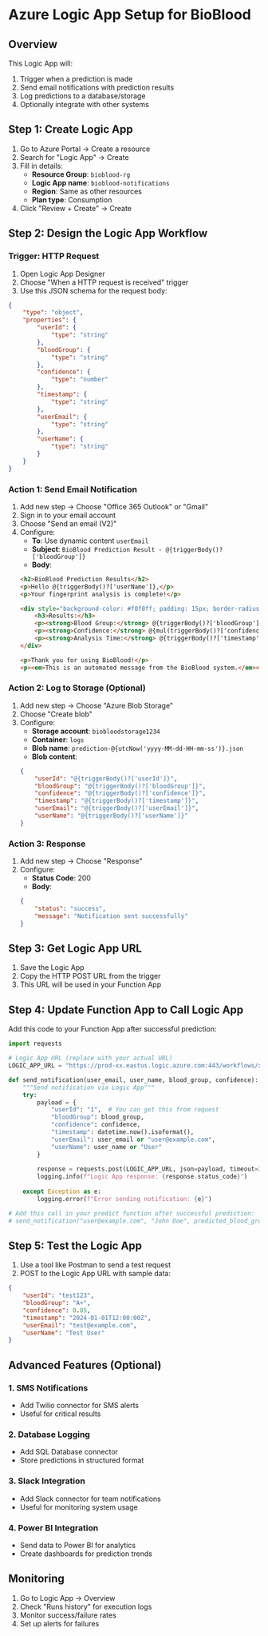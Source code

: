 # Azure Logic App Setup for BioBlood

## Overview
This Logic App will:
1. Trigger when a prediction is made
2. Send email notifications with prediction results
3. Log predictions to a database/storage
4. Optionally integrate with other systems

## Step 1: Create Logic App

1. Go to Azure Portal → Create a resource
2. Search for "Logic App" → Create
3. Fill in details:
   - **Resource Group**: `bioblood-rg`
   - **Logic App name**: `bioblood-notifications`
   - **Region**: Same as other resources
   - **Plan type**: Consumption
4. Click "Review + Create" → Create

## Step 2: Design the Logic App Workflow

### Trigger: HTTP Request
1. Open Logic App Designer
2. Choose "When a HTTP request is received" trigger
3. Use this JSON schema for the request body:

```json
{
    "type": "object",
    "properties": {
        "userId": {
            "type": "string"
        },
        "bloodGroup": {
            "type": "string"
        },
        "confidence": {
            "type": "number"
        },
        "timestamp": {
            "type": "string"
        },
        "userEmail": {
            "type": "string"
        },
        "userName": {
            "type": "string"
        }
    }
}
```

### Action 1: Send Email Notification
1. Add new step → Choose "Office 365 Outlook" or "Gmail"
2. Sign in to your email account
3. Choose "Send an email (V2)"
4. Configure:
   - **To**: Use dynamic content `userEmail`
   - **Subject**: `BioBlood Prediction Result - @{triggerBody()?['bloodGroup']}`
   - **Body**: 
   ```html
   <h2>BioBlood Prediction Results</h2>
   <p>Hello @{triggerBody()?['userName']},</p>
   <p>Your fingerprint analysis is complete!</p>
   
   <div style="background-color: #f0f8ff; padding: 15px; border-radius: 5px;">
       <h3>Results:</h3>
       <p><strong>Blood Group:</strong> @{triggerBody()?['bloodGroup']}</p>
       <p><strong>Confidence:</strong> @{mul(triggerBody()?['confidence'], 100)}%</p>
       <p><strong>Analysis Time:</strong> @{triggerBody()?['timestamp']}</p>
   </div>
   
   <p>Thank you for using BioBlood!</p>
   <p><em>This is an automated message from the BioBlood system.</em></p>
   ```

### Action 2: Log to Storage (Optional)
1. Add new step → Choose "Azure Blob Storage"
2. Choose "Create blob"
3. Configure:
   - **Storage account**: `biobloodstorage1234`
   - **Container**: `logs`
   - **Blob name**: `prediction-@{utcNow('yyyy-MM-dd-HH-mm-ss')}.json`
   - **Blob content**: 
   ```json
   {
       "userId": "@{triggerBody()?['userId']}",
       "bloodGroup": "@{triggerBody()?['bloodGroup']}",
       "confidence": "@{triggerBody()?['confidence']}",
       "timestamp": "@{triggerBody()?['timestamp']}",
       "userEmail": "@{triggerBody()?['userEmail']}",
       "userName": "@{triggerBody()?['userName']}"
   }
   ```

### Action 3: Response
1. Add new step → Choose "Response"
2. Configure:
   - **Status Code**: 200
   - **Body**: 
   ```json
   {
       "status": "success",
       "message": "Notification sent successfully"
   }
   ```

## Step 3: Get Logic App URL

1. Save the Logic App
2. Copy the HTTP POST URL from the trigger
3. This URL will be used in your Function App

## Step 4: Update Function App to Call Logic App

Add this code to your Function App after successful prediction:

```python
import requests

# Logic App URL (replace with your actual URL)
LOGIC_APP_URL = "https://prod-xx.eastus.logic.azure.com:443/workflows/xxx/triggers/manual/paths/invoke?api-version=2016-10-01&sp=%2Ftriggers%2Fmanual%2Frun&sv=1.0&sig=xxx"

def send_notification(user_email, user_name, blood_group, confidence):
    """Send notification via Logic App"""
    try:
        payload = {
            "userId": "1",  # You can get this from request
            "bloodGroup": blood_group,
            "confidence": confidence,
            "timestamp": datetime.now().isoformat(),
            "userEmail": user_email or "user@example.com",
            "userName": user_name or "User"
        }
        
        response = requests.post(LOGIC_APP_URL, json=payload, timeout=30)
        logging.info(f"Logic App response: {response.status_code}")
        
    except Exception as e:
        logging.error(f"Error sending notification: {e}")

# Add this call in your predict function after successful prediction:
# send_notification("user@example.com", "John Doe", predicted_blood_group, confidence)
```

## Step 5: Test the Logic App

1. Use a tool like Postman to send a test request
2. POST to the Logic App URL with sample data:
```json
{
    "userId": "test123",
    "bloodGroup": "A+",
    "confidence": 0.85,
    "timestamp": "2024-01-01T12:00:00Z",
    "userEmail": "test@example.com",
    "userName": "Test User"
}
```

## Advanced Features (Optional)

### 1. SMS Notifications
- Add Twilio connector for SMS alerts
- Useful for critical results

### 2. Database Logging
- Add SQL Database connector
- Store predictions in structured format

### 3. Slack Integration
- Add Slack connector for team notifications
- Useful for monitoring system usage

### 4. Power BI Integration
- Send data to Power BI for analytics
- Create dashboards for prediction trends

## Monitoring

1. Go to Logic App → Overview
2. Check "Runs history" for execution logs
3. Monitor success/failure rates
4. Set up alerts for failures
